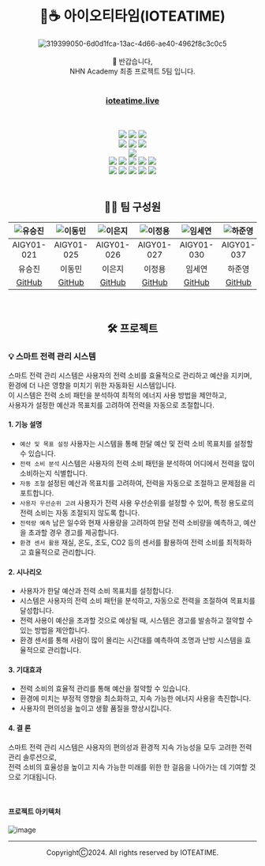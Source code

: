 # <div align=center>🌱☕️ 아이오티타임(IOTEATIME)</div>
<div align=center>
  
![319399050-6d0d1fca-13ac-4d66-ae40-4962f8c3c0c5](https://github.com/nhnacademy-aiot1-5/.github/assets/98167706/3d23f643-97ba-44ad-878b-e5bab3184d3b)
<br>
<br>
👋 반갑습니다,<br>
NHN Academy 최종 프로젝트 5팀 입니다.
<br>
<br>
### [ioteatime.live](https://www.ioteatime.live)
<br>
<br>
<img src="https://img.shields.io/badge/java-007396?style=for-the-badge&logo=java&logoColor=white">
<img src="https://img.shields.io/badge/python-3776AB?style=for-the-badge&logo=python&logoColor=white">
<img src="https://img.shields.io/badge/javascript-F7DF1E?style=for-the-badge&logo=javascript&logoColor=black">
<br>
<img src="https://img.shields.io/badge/html5-E34F26?style=for-the-badge&logo=html5&logoColor=white">
<img src="https://img.shields.io/badge/css-1572B6?style=for-the-badge&logo=css3&logoColor=white">
<img src="https://img.shields.io/badge/bootstrap-7952B3?style=for-the-badge&logo=bootstrap&logoColor=white">
<br>
<img src="https://img.shields.io/badge/springboot-6DB33F?style=for-the-badge&logo=springboot&logoColor=white">
<br>
<img src="https://img.shields.io/badge/mysql-4479A1?style=for-the-badge&logo=mysql&logoColor=white">
<img src="https://img.shields.io/badge/influxdb-22ADF6?style=for-the-badge&logo=influxdb&logoColor=white">
<img src="https://img.shields.io/badge/mosquitto-3C5280?style=for-the-badge&logo=eclipsemosquitto&logoColor=white">
<img src="https://img.shields.io/badge/nodered-8F0000?style=for-the-badge&logo=nodered&logoColor=white">
<img src="https://img.shields.io/badge/telegraf-EC5F43?style=for-the-badge&logo=influxdb&logoColor=white">
<br>
<img src="https://img.shields.io/badge/maven-C71A36?style=for-the-badge&logo=apachemaven&logoColor=white">
<img src="https://img.shields.io/badge/git-F05032?style=for-the-badge&logo=git&logoColor=white">
<img src="https://img.shields.io/badge/github-181717?style=for-the-badge&logo=github&logoColor=white">
<img src="https://img.shields.io/badge/nhncloud-2B5CDE?style=for-the-badge&logo=cloudera&logoColor=white">
<img src="https://img.shields.io/badge/sonarqube-4E9BCD?style=for-the-badge&logo=sonarqube&logoColor=white">

</div>
<br>

## <div align=center>👩‍💻 팀 구성원</div>
| ![유승진](https://avatars.githubusercontent.com/u/101241360?v=4) | ![이동민](https://avatars.githubusercontent.com/u/87228426?v=4) | ![이은지](https://avatars.githubusercontent.com/u/78470571?v=4) | ![이정용](https://avatars.githubusercontent.com/u/98167706?v=4) | ![임세연](https://avatars.githubusercontent.com/u/124178635?v=4) | ![하준영](https://avatars.githubusercontent.com/u/96714243?v=4) | ![허시영](https://avatars.githubusercontent.com/u/102939647?v=4) |
|:--:|:--:|:--:|:--:|:--:|:--:|:--:|
| AIGY01-021 | AIGY01-025 | AIGY01-026 | AIGY01-027 | AIGY01-030 | AIGY01-037 | AIGY01-039 |
| 유승진 | 이동민 | 이은지 | 이정용 | 임세연 | 하준영 | 허시영 |
| [GitHub](https://github.com/haedanui) | [GitHub](https://github.com/asasassm) | [GitHub](https://github.com/siddltkfkd) | [GitHub](https://github.com/jeongyongs) | [GitHub](https://github.com/caboooom) | [GitHub](https://github.com/codethestudent) | [GitHub](https://github.com/huhsiyoung) |

<br>

## <div align=center>🛠️ 프로젝트</div>
### 💡 스마트 전력 관리 시스템
스마트 전력 관리 시스템은 사용자의 전력 소비를 효율적으로 관리하고 예산을 지키며,<br>
환경에 더 나은 영향을 미치기 위한 자동화된 시스템입니다.<br>
이 시스템은 전력 소비 패턴을 분석하여 최적의 에너지 사용 방법을 제안하고,<br>
사용자가 설정한 예산과 목표치를 고려하여 전력을 자동으로 조절합니다.

#### 1. 기능 설명
- `예산 및 목표 설정` 사용자는 시스템을 통해 한달 예산 및 전력 소비 목표치를 설정할 수 있습니다.
- `전력 소비 분석` 시스템은 사용자의 전력 소비 패턴을 분석하여 어디에서 전력을 많이 소비하는지 식별합니다.
- `자동 조절` 설정된 예산과 목표치를 고려하여, 전력을 자동으로 조절하고 문제점을 리포트합니다.
- `사용자 우선순위 고려` 사용자가 전력 사용 우선순위를 설정할 수 있어, 특정 용도로의 전력 소비는 자동 조절되지 않도록 합니다.
- `전력량 예측` 남은 일수와 현재 사용량을 고려하여 한달 전력 소비량을 예측하고, 예산을 초과할 경우 경고를 제공합니다.
- `환경 센서 활용` 재실, 온도, 조도, CO2 등의 센서를 활용하여 전력 소비를 최적화하고 효율적으로 관리합니다.

#### 2. 시나리오
- 사용자가 한달 예산과 전력 소비 목표치를 설정합니다.
- 시스템은 사용자의 전력 소비 패턴을 분석하고, 자동으로 전력을 조절하여 목표치를 달성합니다.
- 전력 사용이 예산을 초과할 것으로 예상될 때, 시스템은 경고를 발송하고 절약할 수 있는 방법을 제안합니다.
- 환경 센서를 통해 사람이 많이 몰리는 시간대를 예측하여 조명과 난방 시스템을 효율적으로 관리합니다.

#### 3. 기대효과
- 전력 소비의 효율적 관리를 통해 예산을 절약할 수 있습니다.
- 환경에 미치는 부정적 영향을 최소화하고, 지속 가능한 에너지 사용을 촉진합니다.
- 사용자의 편의성을 높이고 생활 품질을 향상시킵니다.

#### 4. 결 론
스마트 전력 관리 시스템은 사용자의 편의성과 환경적 지속 가능성을 모두 고려한 전력 관리 솔루션으로,<br>
전력 소비의 효율성을 높이고 지속 가능한 미래를 위한 한 걸음을 나아가는 데 기여할 것으로 기대됩니다.

<br>

#### 프로젝트 아키텍처
![image](https://github.com/nhnacademy-aiot1-5/.github/assets/98167706/d35de808-d46e-4a0f-bb3b-b491aab92ebf)

---
<div align=center>
CopyrightⒸ2024. All rights reserved by IOTEATIME.
</div>
